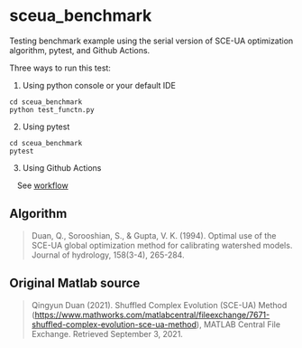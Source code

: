 # sceua_benchmark
Testing benchmark example using the serial version of SCE-UA optimization algorithm, pytest, and Github Actions.

Three ways to run this test:
1. Using python console or your default IDE
```
cd sceua_benchmark
python test_functn.py
```
2. Using pytest
```
cd sceua_benchmark
pytest
```
3. Using Github Actions

&emsp;See [workflow](.github/workflows/python-package-conda.yml)

## Algorithm
> Duan, Q., Sorooshian, S., & Gupta, V. K. (1994). Optimal use of the SCE-UA global optimization method for calibrating watershed models. Journal of hydrology, 158(3-4), 265-284.

## Original Matlab source
> Qingyun Duan (2021). Shuffled Complex Evolution (SCE-UA) Method (https://www.mathworks.com/matlabcentral/fileexchange/7671-shuffled-complex-evolution-sce-ua-method), MATLAB Central File Exchange. Retrieved September 3, 2021.

